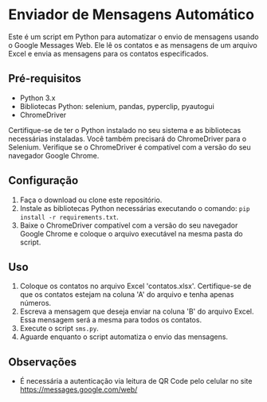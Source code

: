 # Enviador de Mensagens Automático

Este é um script em Python para automatizar o envio de mensagens usando o Google Messages Web. Ele lê os contatos e as mensagens de um arquivo Excel e envia as mensagens para os contatos especificados.

## Pré-requisitos

- Python 3.x
- Bibliotecas Python: selenium, pandas, pyperclip, pyautogui
- ChromeDriver

Certifique-se de ter o Python instalado no seu sistema e as bibliotecas necessárias instaladas. Você também precisará do ChromeDriver para o Selenium. Verifique se o ChromeDriver é compatível com a versão do seu navegador Google Chrome.

## Configuração

1. Faça o download ou clone este repositório.
2. Instale as bibliotecas Python necessárias executando o comando: `pip install -r requirements.txt`.
3. Baixe o ChromeDriver compatível com a versão do seu navegador Google Chrome e coloque o arquivo executável na mesma pasta do script.

## Uso

1. Coloque os contatos no arquivo Excel 'contatos.xlsx'. Certifique-se de que os contatos estejam na coluna 'A' do arquivo e tenha apenas números.
2. Escreva a mensagem que deseja enviar na coluna 'B' do arquivo Excel. Essa mensagem será a mesma para todos os contatos.
3. Execute o script `sms.py`.
4. Aguarde enquanto o script automatiza o envio das mensagens.

## Observações

- É necessária a autenticação via leitura de QR Code pelo celular no site https://messages.google.com/web/

